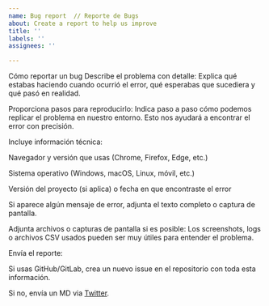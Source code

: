 ```yaml
---
name: Bug report  // Reporte de Bugs
about: Create a report to help us improve
title: ''
labels: ''
assignees: ''

---
```


Cómo reportar un bug
Describe el problema con detalle:
Explica qué estabas haciendo cuando ocurrió el error, qué esperabas que sucediera y qué pasó en realidad.

Proporciona pasos para reproducirlo:
Indica paso a paso cómo podemos replicar el problema en nuestro entorno. Esto nos ayudará a encontrar el error con precisión.

Incluye información técnica:

Navegador y versión que usas (Chrome, Firefox, Edge, etc.)

Sistema operativo (Windows, macOS, Linux, móvil, etc.)

Versión del proyecto (si aplica) o fecha en que encontraste el error

Si aparece algún mensaje de error, adjunta el texto completo o captura de pantalla.

Adjunta archivos o capturas de pantalla si es posible:
Los screenshots, logs o archivos CSV usados pueden ser muy útiles para entender el problema.

Envía el reporte:

Si usas GitHub/GitLab, crea un nuevo issue en el repositorio con toda esta información.

Si no, envía un MD via  [Twitter](https://x.com/jkrilin).
